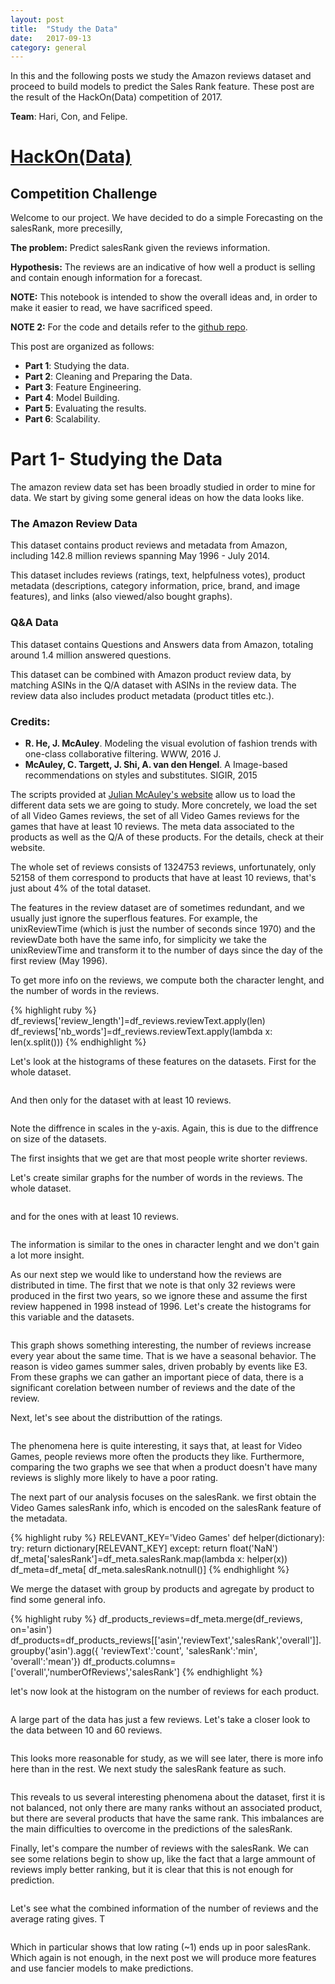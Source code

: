 ```yaml
---
layout: post
title:  "Study the Data"
date:   2017-09-13
category: general
---
```


In this and the following posts we study the Amazon reviews dataset and proceed to build models to predict the Sales Rank feature. These post are the result of the HackOn(Data) competition of 2017. 

**Team**: Hari, Con, and Felipe.

# [HackOn(Data)](https://hackondata.com/2017/index.html#home)

## Competition Challenge

Welcome to our project. We have decided to do a simple Forecasting on the salesRank, more precesilly, 

**The problem:** Predict salesRank given the reviews information. 

**Hypothesis:** The reviews are an indicative of how well a product is selling and contain enough information for a forecast.

**NOTE:** This notebook is intended to show the overall ideas and, in order to make it easier to read, we have sacrificed speed. 

**NOTE 2:** For the code and details refer to the [github repo](https://github.com/Scy1505/hackon_data).

This post are organized as follows:

- **Part 1**: Studying the data.
- **Part 2**: Cleaning and Preparing the Data. 
- **Part 3**: Feature Engineering.
- **Part 4**: Model Building.
- **Part 5**: Evaluating the results.
- **Part 6**: Scalability.


# Part 1- Studying the Data

The amazon review data set has been broadly studied in order to mine for data. We start by giving some general ideas on how the data looks like. 

### **The Amazon Review Data**

This dataset contains product reviews and metadata from Amazon, including 142.8 million reviews spanning May 1996 - July 2014.

This dataset includes reviews (ratings, text, helpfulness votes), product metadata (descriptions, category information, price, brand, and image features), and links (also viewed/also bought graphs).

### **Q&A Data**

This dataset contains Questions and Answers data from Amazon, totaling around 1.4 million answered questions.

This dataset can be combined with Amazon product review data, by matching ASINs in the Q/A dataset with ASINs in the review data. The review data also includes product metadata (product titles etc.).

### **Credits:**

-  **R. He, J. McAuley**. Modeling the visual evolution of fashion trends with one-class collaborative filtering. WWW, 2016 J. 
- **McAuley, C. Targett, J. Shi, A. van den Hengel**. A Image-based recommendations on styles and substitutes. SIGIR, 2015

The scripts provided at [Julian McAuley's website](http://jmcauley.ucsd.edu/data/amazon/) allow us to load the different data sets we are going to study. More concretely, we load the set of all Video Games reviews, the set of all Video Games reviews for the games that have at least 10 reviews. The meta data associated to the products as well as the Q/A of these products. For the details, check at their website. 

The whole set of reviews consists of 1324753 reviews, unfortunately, only 52158 of them correspond to products that have at least 10 reviews, that's just about 4% of the total dataset. 

The features in the review dataset are of sometimes redundant, and we usually just ignore the superflous features. For example, the unixReviewTime (which is just the number of seconds since 1970) and the reviewDate both have the same info, for simplicity we take the unixReviewTime and transform it to the number of days since the day of the first review (May 1996).


To get more info on the reviews, we compute both the character lenght, and the number of words in the reviews. 

{% highlight ruby %}
df_reviews['review_length']=df_reviews.reviewText.apply(len)
df_reviews['nb_words']=df_reviews.reviewText.apply(lambda x: len(x.split()))
{% endhighlight %}

Let's look at the histograms of these features on the datasets. First for the whole dataset.


<center>
<img src="{{ '/assets/img/Study_the_data_files/Study_the_data_14_0.png' | prepend: site.baseurl }}" alt=""> 
</center>

And then only for the dataset with at least 10 reviews. 

<center>
<img src="{{ '/assets/img/Study_the_data_files/Study_the_data_15_0.png' | prepend: site.baseurl }}" alt=""> 
</center>

Note the diffrence in scales in the y-axis. Again, this is due to the diffrence on size of the datasets.

The first insights that we get are that most people write shorter reviews. 

Let's create similar graphs for the number of words in the reviews. The whole dataset. 


<center>
<img src="{{ '/assets/img/Study_the_data_files/Study_the_data_16_0.png' | prepend: site.baseurl }}" alt=""> 
</center>

and for the ones with at least 10 reviews. 

<center>
<img src="{{ '/assets/img/Study_the_data_files/Study_the_data_17_0.png' | prepend: site.baseurl }}" alt=""> 
</center>

The information is similar to the ones in character lenght and we don't gain a lot more insight. 

As our next step we would like to understand how the reviews are distributed in time. The first that we note is that only 32 reviews were produced in the first two years, so we ignore these and assume the first review happened in 1998 instead of 1996. Let's create the histograms for this variable and the datasets.



<center>
<img src="{{ '/assets/img/Study_the_data_files/Study_the_data_24_0.png' | prepend: site.baseurl }}" alt=""> 
</center>



<center>
<img src="{{ '/assets/img/Study_the_data_files/Study_the_data_25_0.png' | prepend: site.baseurl }}" alt=""> 
</center>




This graph shows something interesting, the number of reviews increase every year about the same time. That is we have a seasonal behavior. The reason is video games summer sales, driven probably by events like E3. From these graphs we can gather an important piece of data, there is a significant corelation between number of reviews and the date of the review.


Next, let's see about the distributtion of the ratings.


<center>
<img src="{{ '/assets/img/Study_the_data_files/Study_the_data_27_0.png' | prepend: site.baseurl }}" alt=""> 
</center>


<center>
<img src="{{ '/assets/img/Study_the_data_files/Study_the_data_28_0.png' | prepend: site.baseurl }}" alt=""> 
</center>


The phenomena here is quite interesting, it says that, at least for Video Games, people reviews more often the products they like. Furthermore, comparing the two graphs we see that when a product doesn't have many reviews is slighly more likely to have a poor rating.

 The next part of our analysis focuses on the salesRank. we first obtain the Video Games salesRank info, which is encoded on the salesRank feature of the metadata.


{% highlight ruby %}
RELEVANT_KEY='Video Games'
def helper(dictionary):
    try:
        return dictionary[RELEVANT_KEY]
    except:
        return float('NaN')
df_meta['salesRank']=df_meta.salesRank.map(lambda x: helper(x))
df_meta=df_meta[ df_meta.salesRank.notnull()]
{% endhighlight %}

We merge the dataset with group by products and agregate by product to find some general info.


{% highlight ruby %}
df_products_reviews=df_meta.merge(df_reviews, on='asin')
df_products=df_products_reviews[['asin','reviewText','salesRank','overall']].groupby('asin').agg({
    'reviewText':'count',
    'salesRank':'min',
    'overall':'mean'})
df_products.columns=['overall','numberOfReviews','salesRank']
{% endhighlight %}

let's now look at the histogram on the number of reviews for each product.

<center>
<img src="{{ '/assets/img/Study_the_data_files/Study_the_data_36_0.png' | prepend: site.baseurl }}" alt=""> 
</center>


A large part of the data has just a few reviews. Let's take a closer look to the data between 10 and 60 reviews.


<center>
<img src="{{ '/assets/img/Study_the_data_files/Study_the_data_38_0.png' | prepend: site.baseurl }}" alt=""> 
</center>


This looks more reasonable for study, as we will see later, there is more info here than in the rest. We next study the salesRank feature as such.


<center>
<img src="{{ '/assets/img/Study_the_data_files/Study_the_data_39_1.png' | prepend: site.baseurl }}" alt=""> 
</center>

<center>
<img src="{{ '/assets/img/Study_the_data_files/Study_the_data_39_2.png' | prepend: site.baseurl }}" alt=""> 
</center>

This reveals to us several interesting phenomena about the dataset, first it is not balanced, not only there are many ranks without an associated product, but there are several products that have the same rank. This imbalances are the main difficulties to overcome in the predictions of the salesRank.


Finally, let's compare the number of reviews with the salesRank. We can see some relations begin to show up, like the fact that a large ammount of reviews imply better ranking, but it is clear that this is not enough for prediction. 

<center>
<img src="{{ '/assets/img/Study_the_data_files/Study_the_data_40_0.png' | prepend: site.baseurl }}" alt=""> 
</center>

Let's see what the combined information of the number of reviews and the average rating gives. T


<center>
<img src="{{ '/assets/img/Study_the_data_files/Study_the_data_44_0.png' | prepend: site.baseurl }}" alt=""> 
</center>


Which in particular shows that low rating (~1) ends up in poor salesRank. Which again is not enough, in the next post we will produce more features and use fancier models to make predictions.